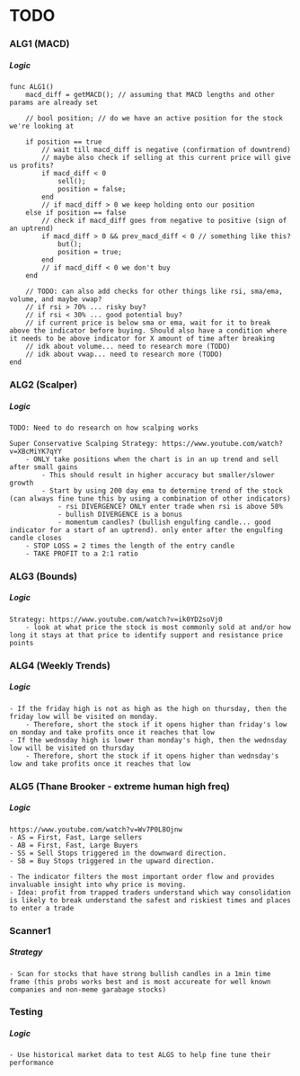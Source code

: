 # TODO

### ALG1 (MACD)

##### Logic

    func ALG1()
        macd_diff = getMACD(); // assuming that MACD lengths and other params are already set

        // bool position; // do we have an active position for the stock we're looking at 

        if position == true
            // wait till macd_diff is negative (confirmation of downtrend)
            // maybe also check if selling at this current price will give us profits?
            if macd_diff < 0
                sell();
                position = false;
            end
            // if macd_diff > 0 we keep holding onto our position
        else if position == false
            // check if macd_diff goes from negative to positive (sign of an uptrend)
            if macd_diff > 0 && prev_macd_diff < 0 // something like this?
                but();
                position = true;
            end
            // if macd_diff < 0 we don't buy
        end

        // TODO: can also add checks for other things like rsi, sma/ema, volume, and maybe vwap?
        // if rsi > 70% ... risky buy?
        // if rsi < 30% ... good potential buy?
        // if current price is below sma or ema, wait for it to break above the indicator before buying. Should also have a condition where it needs to be above indicator for X amount of time after breaking
        // idk about volume... need to research more (TODO)
        // idk about vwap... need to research more (TODO)
    end

### ALG2 (Scalper)

##### Logic


    TODO: Need to do research on how scalping works
    
    Super Conservative Scalping Strategy: https://www.youtube.com/watch?v=XBcMiYK7qYY
        - ONLY take positions when the chart is in an up trend and sell after small gains
            - This should result in higher accuracy but smaller/slower growth
            - Start by using 200 day ema to determine trend of the stock (can always fine tune this by using a combination of other indicators)
                - rsi DIVERGENCE? ONLY enter trade when rsi is above 50%
                - bullish DIVERGENCE is a bonus
                - momentum candles? (bullish engulfing candle... good indicator for a start of an uptrend). only enter after the engulfing candle closes
        - STOP LOSS = 2 times the length of the entry candle
        - TAKE PROFIT to a 2:1 ratio

### ALG3 (Bounds)

##### Logic

    Strategy: https://www.youtube.com/watch?v=ik0YD2soVj0
        - look at what price the stock is most commonly sold at and/or how long it stays at that price to identify support and resistance price points

### ALG4 (Weekly Trends)

##### Logic

    - If the friday high is not as high as the high on thursday, then the friday low will be visited on monday. 
        - Therefore, short the stock if it opens higher than friday's low on monday and take profits once it reaches that low
    - If the wednsday high is lower than monday's high, then the wednsday low will be visited on thursday
        - Therefore, short the stock if it opens higher than wednsday's low and take profits once it reaches that low

### ALG5 (Thane Brooker - extreme human high freq)

##### Logic
    
    https://www.youtube.com/watch?v=Wv7P0L8Ojnw
    - AS = First, Fast, Large sellers
    - AB = First, Fast, Large Buyers 
    - SS = Sell Stops triggered in the downward direction.
    - SB = Buy Stops triggered in the upward direction. 
    
    - The indicator filters the most important order flow and provides invaluable insight into why price is moving. 
    - Idea: profit from trapped traders understand which way consolidation is likely to break understand the safest and riskiest times and places to enter a trade 

### Scanner1

##### Strategy

    - Scan for stocks that have strong bullish candles in a 1min time frame (this probs works best and is most accureate for well known companies and non-meme garabage stocks)


### Testing

##### Logic

    - Use historical market data to test ALGS to help fine tune their performance 
